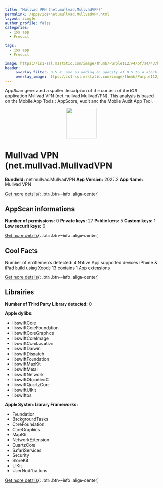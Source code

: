 ```yaml
---
title: "Mullvad VPN (net.mullvad.MullvadVPN)"
permalink: /apps/ios/net.mullvad.MullvadVPN.html
layout: single
author_profile: false
categories: 
  - ios app 
  - Product 

tags: 
  - ios app 
  - Product 

image: https://is1-ssl.mzstatic.com/image/thumb/Purple112/v4/bf/a0/43/bfa043df-81c8-2b68-5b7b-960e48d2bf99/AppIcon-0-0-1x_U007emarketing-0-0-0-7-0-0-sRGB-0-0-0-GLES2_U002c0-512MB-85-220-0-0.png/512x512bb.jpg
header: 
     overlay_filter: 0.5 # same as adding an opacity of 0.5 to a black background
     overlay_image: https://is1-ssl.mzstatic.com/image/thumb/Purple112/v4/bf/a0/43/bfa043df-81c8-2b68-5b7b-960e48d2bf99/AppIcon-0-0-1x_U007emarketing-0-0-0-7-0-0-sRGB-0-0-0-GLES2_U002c0-512MB-85-220-0-0.png/512x512bb.jpg
---
```

AppScan generated a spoiler description of the content of the iOS application Mullvad VPN (net.mullvad.MullvadVPN). This analysis is based on the Mobile App Tools : AppScore, Audit and the Mobile Audit App Tool.

  
  
<div style="text-align: center;"><img src="https://is1-ssl.mzstatic.com/image/thumb/Purple112/v4/bf/a0/43/bfa043df-81c8-2b68-5b7b-960e48d2bf99/AppIcon-0-0-1x_U007emarketing-0-0-0-7-0-0-sRGB-0-0-0-GLES2_U002c0-512MB-85-220-0-0.png/512x512bb.jpg" width="100" height="100"></div>  
  
# Mullvad VPN (net.mullvad.MullvadVPN

**BundleId:** net.mullvad.MullvadVPN
**App Version:** 2022.2
**App Name:** Mullvad VPN


[Get more details](/pricing.html){: .btn .btn--info .align-center}  
  
## AppScan informations 

**Number of permissions:** 0
**Private keys:** 27
**Public keys:** 5
**Custom keys:** 1
**Low securit keys:** 0
  
[Get more details](/pricing.html){: .btn .btn--info .align-center}

## Cool Facts

Number of entitlements detected: 4
Native App
supported devices iPhone & iPad
build using Xcode 13
contains 1 App extensions
  
[Get more details](/pricing.html){: .btn .btn--info .align-center}

## Librairies 
**Number of Third Party Library detected:** 0

**Apple dylibs:**
- libswiftCore
- libswiftCoreFoundation
- libswiftCoreGraphics
- libswiftCoreImage
- libswiftCoreLocation
- libswiftDarwin
- libswiftDispatch
- libswiftFoundation
- libswiftMapKit
- libswiftMetal
- libswiftNetwork
- libswiftObjectiveC
- libswiftQuartzCore
- libswiftUIKit
- libswiftos


**Apple System Library Frameworks:**
- Foundation
- BackgroundTasks
- CoreFoundation
- CoreGraphics
- MapKit
- NetworkExtension
- QuartzCore
- SafariServices
- Security
- StoreKit
- UIKit
- UserNotifications


  
[Get more details](/pricing.html){: .btn .btn--info .align-center}

